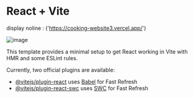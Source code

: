 # React + Vite

display noline : ('https://cooking-website3.vercel.app/')

![image](https://github.com/aliDeveloperJPN-a12/cooking_website3/assets/115926291/f738658c-1b7e-497a-a2b7-6c160d14e0d7)


This template provides a minimal setup to get React working in Vite with HMR and some ESLint rules.



Currently, two official plugins are available:

- [@vitejs/plugin-react](https://github.com/vitejs/vite-plugin-react/blob/main/packages/plugin-react/README.md) uses [Babel](https://babeljs.io/) for Fast Refresh
- [@vitejs/plugin-react-swc](https://github.com/vitejs/vite-plugin-react-swc) uses [SWC](https://swc.rs/) for Fast Refresh
